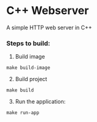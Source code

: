 # C++ Webserver 
A simple HTTP web server in C++

### Steps to build:

1. Build image

```
make build-image
```

2. Build project

```
make build
```

3. Run the application:

```
make run-app
```